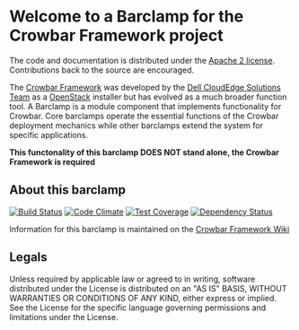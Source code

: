 Welcome to a Barclamp for the Crowbar Framework project
=======================================================

The code and documentation is distributed under the [Apache 2 license](http://www.apache.org/licenses/LICENSE-2.0.html).
Contributions back to the source are encouraged.

The [Crowbar Framework](https://github.com/crowbar/crowbar) was developed by the
[Dell CloudEdge Solutions Team](http://dell.com/openstack) as a [OpenStack](http://OpenStack.org) installer but has
evolved as a much broader function tool. A Barclamp is a module component that implements functionality for Crowbar.
Core barclamps operate the essential functions of the Crowbar deployment mechanics while other barclamps extend the
system for specific applications.

**This functonality of this barclamp DOES NOT stand alone, the Crowbar Framework is required**

About this barclamp
-------------------

[![Build Status](https://travis-ci.org/crowbar/barclamp-bios.svg?branch=master)](https://travis-ci.org/crowbar/barclamp-bios)
[![Code Climate](https://codeclimate.com/github/crowbar/barclamp-bios/badges/gpa.svg)](https://codeclimate.com/github/crowbar/barclamp-bios)
[![Test Coverage](https://codeclimate.com/github/crowbar/barclamp-bios/badges/coverage.svg)](https://codeclimate.com/github/crowbar/barclamp-bios)
[![Dependency Status](https://gemnasium.com/crowbar/barclamp-bios.svg)](https://gemnasium.com/crowbar/barclamp-bios)

Information for this barclamp is maintained on the [Crowbar Framework Wiki](https://github.com/crowbar/crowbar/wiki)

Legals
------

Unless required by applicable law or agreed to in writing, software distributed under the License is distributed on
an "AS IS" BASIS, WITHOUT WARRANTIES OR CONDITIONS OF ANY KIND, either express or implied. See the License for the
specific language governing permissions and limitations under the License.

